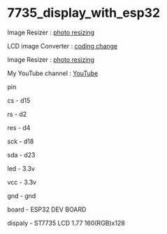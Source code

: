 # 7735_display_with_esp32

Image Resizer : [photo resizing](https://www.faststone.org/FSResizerDownload.htm)

LCD image Converter : [coding change](https://sourceforge.net/projects/lcd-image-converter/)

Image Resizer : [photo resizing](http://www.rinkydinkelectronics.com/t_imageconverter565.php)

My YouTube channel : [YouTube](https://www.youtube.com/@kenopkgaming5693)

pin

cs  -  d15

rs  -  d2

res  -  d4

sck  -  d18

sda  -  d23

led  -  3.3v

vcc  -  3.3v

gnd  -  gnd

board  -  ESP32 DEV BOARD

dispaly  -  ST7735 LCD 1.77 160(RGB)x128
